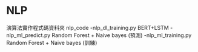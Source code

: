 # NLP
演算法實作程式碼資料夾
nlp_code
  -nlp_dl_training.py BERT+LSTM
  -nlp_ml_predict.py  Random Forest + Naive bayes (預測)
  -nlp_ml_training.py Random Forest + Naive bayes (訓練)
